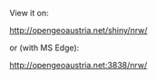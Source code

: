 View it on:

http://opengeoaustria.net/shiny/nrw/

or (with MS Edge):

http://opengeoaustria.net:3838/nrw/
